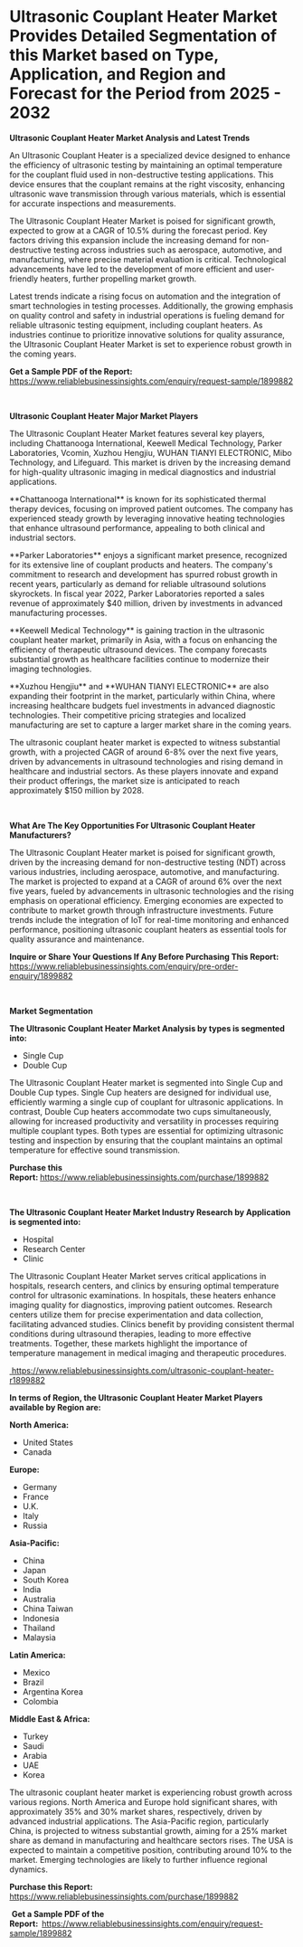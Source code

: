 <p><h1>Ultrasonic Couplant Heater Market Provides Detailed Segmentation of this Market based on Type, Application, and Region and Forecast for the Period from 2025 - 2032</h1></p><p><strong>Ultrasonic Couplant Heater Market Analysis and Latest Trends</strong></p>
<p><p>An Ultrasonic Couplant Heater is a specialized device designed to enhance the efficiency of ultrasonic testing by maintaining an optimal temperature for the couplant fluid used in non-destructive testing applications. This device ensures that the couplant remains at the right viscosity, enhancing ultrasonic wave transmission through various materials, which is essential for accurate inspections and measurements.</p><p>The Ultrasonic Couplant Heater Market is poised for significant growth, expected to grow at a CAGR of 10.5% during the forecast period. Key factors driving this expansion include the increasing demand for non-destructive testing across industries such as aerospace, automotive, and manufacturing, where precise material evaluation is critical. Technological advancements have led to the development of more efficient and user-friendly heaters, further propelling market growth.</p><p>Latest trends indicate a rising focus on automation and the integration of smart technologies in testing processes. Additionally, the growing emphasis on quality control and safety in industrial operations is fueling demand for reliable ultrasonic testing equipment, including couplant heaters. As industries continue to prioritize innovative solutions for quality assurance, the Ultrasonic Couplant Heater Market is set to experience robust growth in the coming years.</p></p>
<p><strong>Get a Sample PDF of the Report:&nbsp;</strong> <a href="https://www.reliablebusinessinsights.com/enquiry/request-sample/1899882?utm_campaign=3572&utm_medium=2&utm_source=Github&utm_content=ia&utm_term=16042025&utm_id=ultrasonic-couplant-heater">https://www.reliablebusinessinsights.com/enquiry/request-sample/1899882</a></p>
<p>&nbsp;</p>
<p><strong>Ultrasonic Couplant Heater Major Market Players</strong></p>
<p><p>The Ultrasonic Couplant Heater Market features several key players, including Chattanooga International, Keewell Medical Technology, Parker Laboratories, Vcomin, Xuzhou Hengjiu, WUHAN TIANYI ELECTRONIC, Mibo Technology, and Lifeguard. This market is driven by the increasing demand for high-quality ultrasonic imaging in medical diagnostics and industrial applications.</p><p>**Chattanooga International** is known for its sophisticated thermal therapy devices, focusing on improved patient outcomes. The company has experienced steady growth by leveraging innovative heating technologies that enhance ultrasound performance, appealing to both clinical and industrial sectors.</p><p>**Parker Laboratories** enjoys a significant market presence, recognized for its extensive line of couplant products and heaters. The company's commitment to research and development has spurred robust growth in recent years, particularly as demand for reliable ultrasound solutions skyrockets. In fiscal year 2022, Parker Laboratories reported a sales revenue of approximately $40 million, driven by investments in advanced manufacturing processes.</p><p>**Keewell Medical Technology** is gaining traction in the ultrasonic couplant heater market, primarily in Asia, with a focus on enhancing the efficiency of therapeutic ultrasound devices. The company forecasts substantial growth as healthcare facilities continue to modernize their imaging technologies.</p><p>**Xuzhou Hengjiu** and **WUHAN TIANYI ELECTRONIC** are also expanding their footprint in the market, particularly within China, where increasing healthcare budgets fuel investments in advanced diagnostic technologies. Their competitive pricing strategies and localized manufacturing are set to capture a larger market share in the coming years.</p><p>The ultrasonic couplant heater market is expected to witness substantial growth, with a projected CAGR of around 6-8% over the next five years, driven by advancements in ultrasound technologies and rising demand in healthcare and industrial sectors. As these players innovate and expand their product offerings, the market size is anticipated to reach approximately $150 million by 2028.</p></p>
<p>&nbsp;</p>
<p><strong>What Are The Key Opportunities For Ultrasonic Couplant Heater Manufacturers?</strong></p>
<p><p>The Ultrasonic Couplant Heater market is poised for significant growth, driven by the increasing demand for non-destructive testing (NDT) across various industries, including aerospace, automotive, and manufacturing. The market is projected to expand at a CAGR of around 6% over the next five years, fueled by advancements in ultrasonic technologies and the rising emphasis on operational efficiency. Emerging economies are expected to contribute to market growth through infrastructure investments. Future trends include the integration of IoT for real-time monitoring and enhanced performance, positioning ultrasonic couplant heaters as essential tools for quality assurance and maintenance.</p></p>
<p><strong>Inquire or Share Your Questions If Any Before Purchasing This Report:</strong> <a href="https://www.reliablebusinessinsights.com/enquiry/pre-order-enquiry/1899882?utm_campaign=3572&utm_medium=2&utm_source=Github&utm_content=ia&utm_term=16042025&utm_id=ultrasonic-couplant-heater">https://www.reliablebusinessinsights.com/enquiry/pre-order-enquiry/1899882</a></p>
<p>&nbsp;</p>
<p><strong>Market Segmentation</strong></p>
<p><strong>The Ultrasonic Couplant Heater Market Analysis by types is segmented into:</strong></p>
<p><ul><li>Single Cup</li><li>Double Cup</li></ul></p>
<p><p>The Ultrasonic Couplant Heater market is segmented into Single Cup and Double Cup types. Single Cup heaters are designed for individual use, efficiently warming a single cup of couplant for ultrasonic applications. In contrast, Double Cup heaters accommodate two cups simultaneously, allowing for increased productivity and versatility in processes requiring multiple couplant types. Both types are essential for optimizing ultrasonic testing and inspection by ensuring that the couplant maintains an optimal temperature for effective sound transmission.</p></p>
<p><strong>Purchase this Report:&nbsp;</strong><a href="https://www.reliablebusinessinsights.com/purchase/1899882?utm_campaign=3572&utm_medium=2&utm_source=Github&utm_content=ia&utm_term=16042025&utm_id=ultrasonic-couplant-heater">https://www.reliablebusinessinsights.com/purchase/1899882</a></p>
<p>&nbsp;</p>
<p><strong>The Ultrasonic Couplant Heater Market Industry Research by Application is segmented into:</strong></p>
<p><ul><li>Hospital</li><li>Research Center</li><li>Clinic</li></ul></p>
<p><p>The Ultrasonic Couplant Heater Market serves critical applications in hospitals, research centers, and clinics by ensuring optimal temperature control for ultrasonic examinations. In hospitals, these heaters enhance imaging quality for diagnostics, improving patient outcomes. Research centers utilize them for precise experimentation and data collection, facilitating advanced studies. Clinics benefit by providing consistent thermal conditions during ultrasound therapies, leading to more effective treatments. Together, these markets highlight the importance of temperature management in medical imaging and therapeutic procedures.</p></p>
<p><a href="https://www.reliablebusinessinsights.com/ultrasonic-couplant-heater-r1899882?utm_campaign=3572&utm_medium=2&utm_source=Github&utm_content=ia&utm_term=16042025&utm_id=ultrasonic-couplant-heater">&nbsp;https://www.reliablebusinessinsights.com/ultrasonic-couplant-heater-r1899882</a></p>
<p><strong>In terms of Region, the Ultrasonic Couplant Heater Market Players available by Region are:</strong></p>
<p>
    <p> <strong> North America: </strong>
        <ul>
            <li>United States</li>
            <li>Canada</li>
        </ul>
        </p> 
    <p> <strong> Europe: </strong>
        <ul>
            <li>Germany</li>
            <li>France</li>
            <li>U.K.</li>
            <li>Italy</li>
            <li>Russia</li>
        </ul>
        </p> 
    <p> <strong> Asia-Pacific: </strong>
        <ul>
            <li>China</li>
            <li>Japan</li>
            <li>South Korea</li>
            <li>India</li>
            <li>Australia</li>
            <li>China Taiwan</li>
            <li>Indonesia</li>
            <li>Thailand</li>
            <li>Malaysia</li>
        </ul>
        </p> 
    <p> <strong> Latin America: </strong>
        <ul>
            <li>Mexico</li>
            <li>Brazil</li>
            <li>Argentina Korea</li>
            <li>Colombia</li>
        </ul>
        </p> 
    <p> <strong> Middle East & Africa: </strong>
        <ul>
            <li>Turkey</li>
            <li>Saudi</li>
            <li>Arabia</li>
            <li>UAE</li>
            <li>Korea</li>
        </ul>
    </p>
    </p>
<p><p>The ultrasonic couplant heater market is experiencing robust growth across various regions. North America and Europe hold significant shares, with approximately 35% and 30% market shares, respectively, driven by advanced industrial applications. The Asia-Pacific region, particularly China, is projected to witness substantial growth, aiming for a 25% market share as demand in manufacturing and healthcare sectors rises. The USA is expected to maintain a competitive position, contributing around 10% to the market. Emerging technologies are likely to further influence regional dynamics.</p></p>
<p><strong>Purchase this Report: </strong><a href="https://www.reliablebusinessinsights.com/purchase/1899882?utm_campaign=3572&utm_medium=2&utm_source=Github&utm_content=ia&utm_term=16042025&utm_id=ultrasonic-couplant-heater">https://www.reliablebusinessinsights.com/purchase/1899882</a></p>
<p>&nbsp;<strong>Get a Sample PDF of the Report:&nbsp;&nbsp;</strong><a href="https://www.reliablebusinessinsights.com/enquiry/request-sample/1899882?utm_campaign=3572&utm_medium=2&utm_source=Github&utm_content=ia&utm_term=16042025&utm_id=ultrasonic-couplant-heater">https://www.reliablebusinessinsights.com/enquiry/request-sample/1899882</a></p>
<p><strong></strong></p>
<p><p></p><p></p><p></p></p>